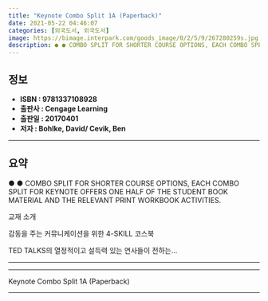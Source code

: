 ```yaml
---
title: "Keynote Combo Split 1A (Paperback)"
date: 2021-05-22 04:46:07
categories: [외국도서, 외국도서]
image: https://bimage.interpark.com/goods_image/0/2/5/9/267280259s.jpg
description: ● ● COMBO SPLIT FOR SHORTER COURSE OPTIONS, EACH COMBO SPLIT FOR KEYNOTE OFFERS ONE HALF OF THE STUDENT BOOK MATERIAL AND THE RELEVANT PRINT WORKBOOK ACTIVIT
---
```


## **정보**

- **ISBN : 9781337108928**
- **출판사 : Cengage Learning**
- **출판일 : 20170401**
- **저자 : Bohlke, David/ Cevik, Ben**

------



## **요약**

●  ●   COMBO SPLIT
FOR SHORTER COURSE OPTIONS, EACH COMBO SPLIT FOR KEYNOTE OFFERS ONE HALF OF THE STUDENT BOOK
MATERIAL AND THE RELEVANT PRINT WORKBOOK ACTIVITIES.


 교재 소개

감동을 주는 커뮤니케이션을 위한 4-SKILL 코스북

TED TALKS의 열정적이고 설득력 있는 연사들이 전하는... 

------



------


Keynote Combo Split 1A (Paperback) 

------


